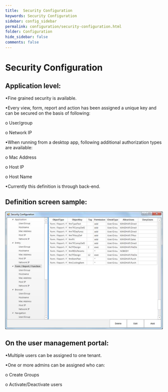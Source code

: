 ```yaml
---
title:  Security Configuration
keywords: Security Configuration
sidebar: config_sidebar
permalink: configuration/security-configuration.html
folder: Configuration
hide_sidebar: false
comments: false
---
```


# Security Configuration

## Application level:

 

•Fine grained security is available.

•Every view, form, report and action has been assigned a unique key and can be secured on the basis of following:

  o  User/group

  o  Network IP

•When running from a desktop app, following additional authorization types are available:

  o  Mac Address

  o  Host IP

  o  Host Name

•Currently this definition is through back-end.

## Definition screen sample:

![](/images/security-config.jpg)

## On the user management portal:

•Multiple users can be assigned to one tenant.

•One or more admins can be assigned who can:

o  Create Groups

o  Activate/Deactivate users